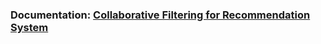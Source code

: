 ### Documentation: [Collaborative Filtering for Recommendation System](https://medium.com/@vlademirjos/building-collaborative-filtering-for-recommender-system-8c50628d0116)
